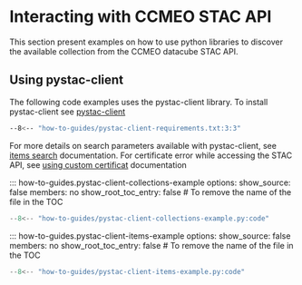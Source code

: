 # Interacting with CCMEO STAC API
This section present examples on how to use python libraries to discover the available
collection from the CCMEO datacube STAC API. 

## Using pystac-client

The following code examples uses the pystac-client library. To install pystac-client see [pystac-client]
``` sh
--8<-- "how-to-guides/pystac-client-requirements.txt:3:3"
```

For more details on search parameters available with pystac-client, see [items search] documentation.
For certificate error while accessing the STAC API, see [using custom certificat] documentation

<!-- START: Get a list of collections using pystac-client -->
::: how-to-guides.pystac-client-collections-example
    options:
        show_source: false
        members: no
        show_root_toc_entry: false # To remove the name of the file in the TOC


``` py linenums="1"
--8<-- "how-to-guides/pystac-client-collections-example.py:code"
```
<!-- END: Get a list of collections using pystac-client -->

<!-- START: Get a list of items using pystac-client -->
::: how-to-guides.pystac-client-items-example
    options:
        show_source: false
        members: no
        show_root_toc_entry: false # To remove the name of the file in the TOC


``` py linenums="1"
--8<-- "how-to-guides/pystac-client-items-example.py:code"
```
<!-- END: Get a list of items using pystac-client -->

[pystac-client]: https://github.com/stac-utils/pystac-client
[items search]: https://pystac-client.readthedocs.io/en/stable/usage.html#itemsearch
[using custom certificat]: <https://pystac-client.readthedocs.io/en/stable/usage.html#using-custom-certificates>



